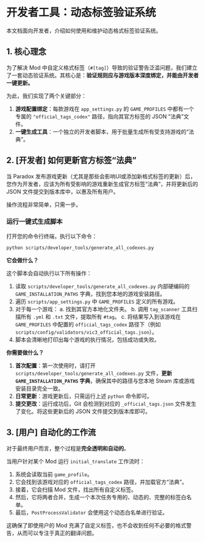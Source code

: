 # 开发者工具：动态标签验证系统

本文档面向开发者，介绍如何使用和维护动态格式标签验证系统。

## 1. 核心理念

为了解决 Mod 中自定义格式标签（`#[tag]`）导致的验证警告泛滥问题，我们建立了一套动态验证系统。其核心是：**验证规则应与游戏版本深度绑定，并能由开发者一键更新。**

为此，我们实现了两个关键部分：
1.  **游戏配置绑定**：每款游戏在 `app_settings.py` 的 `GAME_PROFILES` 中都有一个专属的 `"official_tags_codex"` 路径，指向其官方标签的 JSON “法典”文件。
2.  **一键生成工具**：一个独立的开发者脚本，用于批量生成所有受支持游戏的“法典”。

## 2. [开发者] 如何更新官方标签“法典”

当 Paradox 发布游戏更新（尤其是那些会影响UI或添加新格式标签的更新）后，您作为开发者，应该为所有受影响的游戏重新生成官方标签“法典”，并将更新后的 JSON 文件提交到版本库中，以惠及所有用户。

操作流程非常简单，只需一步。

### 运行一键式生成脚本

打开您的命令行终端，执行以下命令：

```bash
python scripts/developer_tools/generate_all_codexes.py
```

**它会做什么？**

这个脚本会自动执行以下所有操作：
1.  读取 `scripts/developer_tools/generate_all_codexes.py` 内部硬编码的 `GAME_INSTALLATION_PATHS` 字典，找到您本地的游戏安装路径。
2.  遍历 `scripts/app_settings.py` 中 `GAME_PROFILES` 定义的所有游戏。
3.  对于每一个游戏：
    a.  找到其官方本地化文件夹。
    b.  调用 `tag_scanner` 工具扫描所有 `.yml` 和 `.txt` 文件，提取所有 `#tag`。
    c.  将结果写入到该游戏在 `GAME_PROFILES` 中配置的 `official_tags_codex` 路径下（例如 `scripts/config/validators/vic3_official_tags.json`）。
4.  脚本会清晰地打印出每个游戏的执行情况，包括成功或失败。

**你需要做什么？**

1.  **首次配置**：第一次使用时，请打开 `scripts/developer_tools/generate_all_codexes.py` 文件，**更新 `GAME_INSTALLATION_PATHS` 字典**，确保其中的路径与您本地 Steam 库或游戏安装目录完全一致。
2.  **日常更新**：游戏更新后，只需运行上述 `python` 命令即可。
3.  **提交更改**：运行成功后，Git 会检测到对应的 `_official_tags.json` 文件发生了变化。将这些更新后的 JSON 文件提交到版本库即可。

## 3. [用户] 自动化的工作流

对于最终用户而言，整个过程是**完全透明和自动的**。

当用户针对某个 Mod 运行 `initial_translate` 工作流时：
1.  系统会读取当前 `game_profile`。
2.  它会找到该游戏对应的 `official_tags_codex` 路径，并加载官方“法典”。
3.  接着，它会扫描 Mod 文件，找出所有自定义标签。
4.  然后，它将两者合并，生成一个本次任务专用的、动态的、完整的标签白名单。
5.  最后，`PostProcessValidator` 会使用这个动态白名单进行验证。

这确保了即使用户的 Mod 充满了自定义标签，也不会收到任何不必要的格式警告，从而可以专注于真正的翻译问题。